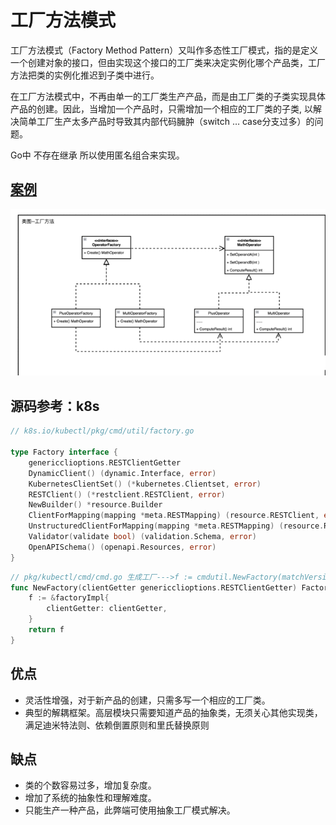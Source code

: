 
# 工厂方法模式

工厂方法模式（Factory Method Pattern）又叫作多态性工厂模式，指的是定义一个创建对象的接口，但由实现这个接口的工厂类来决定实例化哪个产品类，工厂方法把类的实例化推迟到子类中进行。

在工厂方法模式中，不再由单一的工厂类生产产品，而是由工厂类的子类实现具体产品的创建。因此，当增加一个产品时，只需增加一个相应的工厂类的子类, 以解决简单工厂生产太多产品时导致其内部代码臃肿（switch … case分支过多）的问题。


Go中 不存在继承 所以使用匿名组合来实现。


## [案例](chapter09_design_pattern/01_construction/01_factory/02_factory_mode/factorymethod_test.go)

![](factory_method_example.png)

## 源码参考：k8s
```go
// k8s.io/kubectl/pkg/cmd/util/factory.go

type Factory interface {
	genericclioptions.RESTClientGetter
	DynamicClient() (dynamic.Interface, error)
	KubernetesClientSet() (*kubernetes.Clientset, error)
	RESTClient() (*restclient.RESTClient, error)
	NewBuilder() *resource.Builder
	ClientForMapping(mapping *meta.RESTMapping) (resource.RESTClient, error)
	UnstructuredClientForMapping(mapping *meta.RESTMapping) (resource.RESTClient, error)
	Validator(validate bool) (validation.Schema, error)
	OpenAPISchema() (openapi.Resources, error)
}

```

```go
// pkg/kubectl/cmd/cmd.go 生成工厂--->f := cmdutil.NewFactory(matchVersionKubeConfigFlags)
func NewFactory(clientGetter genericclioptions.RESTClientGetter) Factory {
	f := &factoryImpl{
		clientGetter: clientGetter,
	}
	return f
}

```

## 优点 
- 灵活性增强，对于新产品的创建，只需多写一个相应的工厂类。
- 典型的解耦框架。高层模块只需要知道产品的抽象类，无须关心其他实现类，满足迪米特法则、依赖倒置原则和里氏替换原则

## 缺点

- 类的个数容易过多，增加复杂度。
- 增加了系统的抽象性和理解难度。
- 只能生产一种产品，此弊端可使用抽象工厂模式解决。